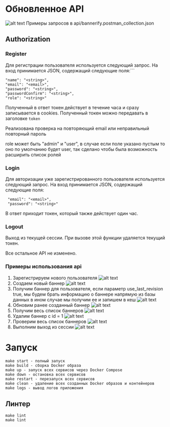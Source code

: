 # Обновленное API

![alt text](https://github.com/mirustal/banners/blob/develop/image/Pasted_image_20240414204013.png)
Примеры запросов в api/bannerify.postman_collection.json


## Authorization  
### Register 
Для регистрации пользователя используется следующий запрос. На вход принимается JSON, содержащий следующие поля:```
```  
"name": "<string>",   
"email": "<email>",   
"password": "<string>",   
"passwordConfirm": "<string>",   
"role": "<string>" 
```
Полученный в ответ токен действует в течение часа и сразу записывается в cookies. Полученный  токен можно передавать в заголовке `token`

Реализована проверка на повторяющий email или неправильный повторный пароль

role может быть "admin" и "user", в случае если поле указано пустым то оно по умолчанию будет user, так сделано чтобы была возможность расширить список ролей

### Login

Для авторизации уже зарегистрированного пользователя используется следующий запрос. На вход принимается JSON, содержащий следующие поля:

```
 "email": "<email>",
 "password": "<string>" 
 ```

В ответ приходит токен, который также действует один час.

### Logout

Выход из текущей сессии. При вызове этой функции удаляется текущий токен.

Все остальное API не изменено.

### Примеры использования api
1. Зарегистрируем нового пользователя ![alt text](https://github.com/mirustal/banners/blob/develop/image/Pasted_image_20240414210452.png)
2. Создаем новый баннер ![alt text](https://github.com/mirustal/banners/blob/develop/image/Pasted_image_20240414210810.png)
3. Получим баннер для пользователя, если параметр use_last_revision true, мы будем брать информацию о баннере напрямую из базы данных в ином случае мы получим ее и запишем в кеш  ![alt text](https://github.com/mirustal/banners/blob/develop/image/Pasted_image_20240414210938.png)
4. Обновим ранее созданный баннер ![alt text](https://github.com/mirustal/banners/blob/develop/image/Pasted_image_20240414211424.png)
5. Получим весь список баннеров ![alt text](https://github.com/mirustal/banners/blob/develop/image/Pasted/image/20240414211038.png)
6. Удалим баннер c id = 1 ![alt text](https://github.com/mirustal/banners/blob/develop/image/Pasted_image_20240414212158.png)
7. Проверим весь список  баннеров ![alt text](https://github.com/mirustal/banners/blob/develop/image/Pasted_image_20240414212233.png)
8. Выполним выход из сессии ![alt text](https://github.com/mirustal/banners/blob/develop/image/Pasted_image_20240414212351.png)
# Запуск 
	make start - полный запуск
	make build - сборка Docker образа
	make up - запуск всех сервисов через Docker Compose
	make down - остановка всех сервисов
	make restart - перезапуск всех сервисов
	make clean - удаление всех созданных Docker образов и контейнеров
	make logs - вывод логов приложения
## Линтер
	make lint
	make lint


